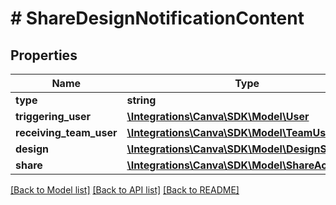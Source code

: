 # # ShareDesignNotificationContent

## Properties

Name | Type | Description | Notes
------------ | ------------- | ------------- | -------------
**type** | **string** |  |
**triggering_user** | [**\Integrations\Canva\SDK\Model\User**](User.md) |  |
**receiving_team_user** | [**\Integrations\Canva\SDK\Model\TeamUser**](TeamUser.md) |  |
**design** | [**\Integrations\Canva\SDK\Model\DesignSummary**](DesignSummary.md) |  |
**share** | [**\Integrations\Canva\SDK\Model\ShareAction**](ShareAction.md) |  | [optional]

[[Back to Model list]](../../README.md#models) [[Back to API list]](../../README.md#endpoints) [[Back to README]](../../README.md)
